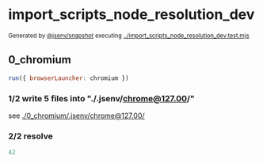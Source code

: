 # import_scripts_node_resolution_dev

<sub>
  Generated by <a href="https://github.com/jsenv/core/tree/main/packages/independent/snapshot">@jsenv/snapshot</a> executing <a href="../import_scripts_node_resolution_dev.test.mjs">../import_scripts_node_resolution_dev.test.mjs</a>
</sub>

## 0_chromium

```js
run({ browserLauncher: chromium })
```

### 1/2 write 5 files into "./.jsenv/chrome@127.00/"

see [./0_chromium/.jsenv/chrome@127.00/](./0_chromium/.jsenv/chrome@127.00/)

### 2/2 resolve

```js
42
```